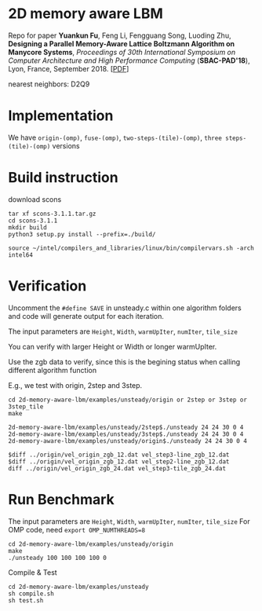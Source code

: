 # 2D memory aware LBM
Repo for paper **Yuankun Fu**, Feng Li, Fengguang Song, Luoding Zhu, **Designing a Parallel Memory-Aware Lattice Boltzmann Algorithm on Manycore Systems**, *Proceedings of 30th International Symposium on Computer Architecture and High Performance Computing* (**SBAC-PAD'18**), Lyon, France, September 2018. [[PDF](https://ieeexplore.ieee.org/abstract/document/8645909)]

nearest neighbors: D2Q9

# Implementation

We have `origin-(omp)`, `fuse-(omp)`, `two-steps-(tile)-(omp)`, `three steps-(tile)-(omp)` versions

# Build instruction

download scons
```
tar xf scons-3.1.1.tar.gz
cd scons-3.1.1
mkdir build
python3 setup.py install --prefix=./build/

source ~/intel/compilers_and_libraries/linux/bin/compilervars.sh -arch intel64 
```

# Verification

Uncomment the `#define SAVE` in unsteady.c within one algorithm folders and code will generate output for each iteration.

The input parameters are `Height`, `Width`, `warmUpIter`, `numIter`, `tile_size`

You can verify with larger Height or Width or longer warmUpIter.

Use the zgb data to verify, since this is the begining status when calling different algorithm function

E.g., we test with origin, 2step and 3step.
```
cd 2d-memory-aware-lbm/examples/unsteady/origin or 2step or 3step or 3step_tile
make

2d-memory-aware-lbm/examples/unsteady/2step$./unsteady 24 24 30 0 4
2d-memory-aware-lbm/examples/unsteady/3step$./unsteady 24 24 30 0 4
2d-memory-aware-lbm/examples/unsteady/origin$./unsteady 24 24 30 0 4

$diff ../origin/vel_origin_zgb_12.dat vel_step3-line_zgb_12.dat
$diff ../origin/vel_origin_zgb_12.dat vel_step2-line_zgb_12.dat
diff ../origin/vel_origin_zgb_24.dat vel_step3-tile_zgb_24.dat
```

# Run Benchmark

The input parameters are `Height`, `Width`, `warmUpIter`, `numIter`, `tile_size`
For OMP code, need `export OMP_NUMTHREADS=8`
```
cd 2d-memory-aware-lbm/examples/unsteady/origin
make
./unsteady 100 100 100 100 0
```

Compile & Test
```
cd 2d-memory-aware-lbm/examples/unsteady
sh compile.sh
sh test.sh
```